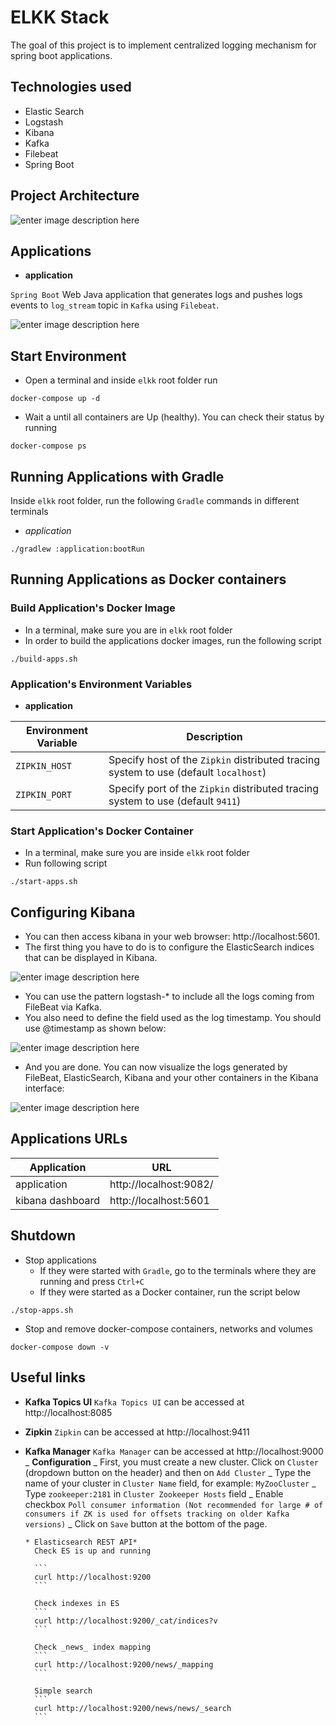 # ELKK Stack

The goal of this project is to implement centralized logging mechanism for spring boot applications.

## Technologies used

- Elastic Search
- Logstash
- Kibana
- Kafka
- Filebeat
- Spring Boot

## Project Architecture

![enter image description here](./images/full_ecosystem.png)

## Applications

- **application**

`Spring Boot` Web Java application that generates logs and pushes logs events to `log_stream` topic in `Kafka` using `Filebeat`.

![enter image description here](https://raw.githubusercontent.com/AbhiJD9602/elkk/master/images/diagram.png)

## Start Environment

- Open a terminal and inside `elkk` root folder run

```
docker-compose up -d
```

- Wait a until all containers are Up (healthy). You can check their status by running

```
docker-compose ps
```

## Running Applications with Gradle

Inside `elkk` root folder, run the following `Gradle` commands in different terminals

- _application_

```
./gradlew :application:bootRun
```

## Running Applications as Docker containers

### Build Application's Docker Image

- In a terminal, make sure you are in `elkk` root folder
- In order to build the applications docker images, run the following script

```
./build-apps.sh
```

### Application's Environment Variables

- **application**

| Environment Variable | Description                                                                          |
| -------------------- | ------------------------------------------------------------------------------------ |
| `ZIPKIN_HOST`        | Specify host of the `Zipkin` distributed tracing system to use (default `localhost`) |
| `ZIPKIN_PORT`        | Specify port of the `Zipkin` distributed tracing system to use (default `9411`)      |

### Start Application's Docker Container

- In a terminal, make sure you are inside `elkk` root folder
- Run following script

```
./start-apps.sh
```

## Configuring Kibana

- You can then access kibana in your web browser: http://localhost:5601.
- The first thing you have to do is to configure the ElasticSearch indices that can be displayed in Kibana.

![enter image description here](https://raw.githubusercontent.com/AbhiJD9602/elkk/master/images/kibana_One.png)

- You can use the pattern logstash-\* to include all the logs coming from FileBeat via Kafka.
- You also need to define the field used as the log timestamp. You should use @timestamp as shown below:

![enter image description here](https://raw.githubusercontent.com/AbhiJD9602/elkk/master/images/kibana_Two.png)

- And you are done. You can now visualize the logs generated by FileBeat, ElasticSearch, Kibana and your other containers in the Kibana interface:

![enter image description here](https://raw.githubusercontent.com/AbhiJD9602/elkk/master/images/kibana_Three.png)

## Applications URLs

| Application      | URL                    |
| ---------------- | ---------------------- |
| application      | http://localhost:9082/ |
| kibana dashboard | http://localhost:5601  |

## Shutdown

- Stop applications
  - If they were started with `Gradle`, go to the terminals where they are running and press `Ctrl+C`
  - If they were started as a Docker container, run the script below

```
./stop-apps.sh
```

- Stop and remove docker-compose containers, networks and volumes

```
docker-compose down -v
```

## Useful links

- **Kafka Topics UI**
  `Kafka Topics UI` can be accessed at http://localhost:8085

- **Zipkin**
  `Zipkin` can be accessed at http://localhost:9411

- **Kafka Manager**
  `Kafka Manager` can be accessed at http://localhost:9000
  _ **Configuration**
  _ First, you must create a new cluster. Click on `Cluster` (dropdown button on the header) and then on `Add Cluster`
  _ Type the name of your cluster in `Cluster Name` field, for example: `MyZooCluster`
  _ Type `zookeeper:2181` in `Cluster Zookeeper Hosts` field
  _ Enable checkbox `Poll consumer information (Not recommended for large # of consumers if ZK is used for offsets tracking on older Kafka versions)`
  _ Click on `Save` button at the bottom of the page.

      * Elasticsearch REST API*
      	Check ES is up and running

      	```
      	curl http://localhost:9200
        ```

      	Check indexes in ES
      	```
      	curl http://localhost:9200/_cat/indices?v
      	```

      	Check _news_ index mapping
      	```
      	curl http://localhost:9200/news/_mapping
      	```

      	Simple search
      	```
      	curl http://localhost:9200/news/news/_search
      	```
